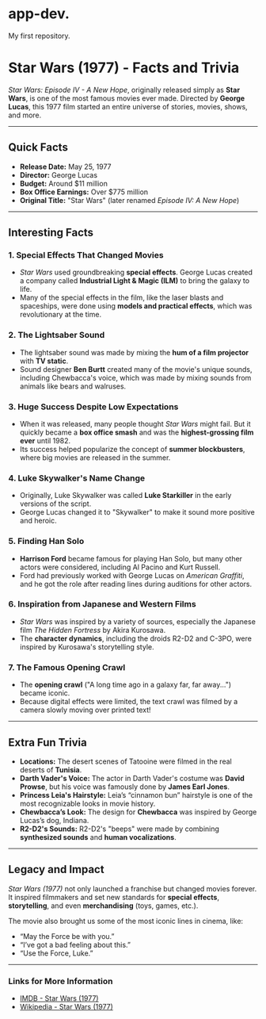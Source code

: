 # app-dev.
My first repository.
# Star Wars (1977) - Facts and Trivia

*Star Wars: Episode IV - A New Hope*, originally released simply as **Star Wars**, is one of the most famous movies ever made. Directed by **George Lucas**, this 1977 film started an entire universe of stories, movies, shows, and more.

---

## Quick Facts

- **Release Date:** May 25, 1977
- **Director:** George Lucas
- **Budget:** Around $11 million
- **Box Office Earnings:** Over $775 million
- **Original Title:** "Star Wars" (later renamed *Episode IV: A New Hope*)

---

## Interesting Facts

### 1. Special Effects That Changed Movies
- *Star Wars* used groundbreaking **special effects**. George Lucas created a company called **Industrial Light & Magic (ILM)** to bring the galaxy to life.
- Many of the special effects in the film, like the laser blasts and spaceships, were done using **models and practical effects**, which was revolutionary at the time.

### 2. The Lightsaber Sound
- The lightsaber sound was made by mixing the **hum of a film projector** with **TV static**.
- Sound designer **Ben Burtt** created many of the movie's unique sounds, including Chewbacca's voice, which was made by mixing sounds from animals like bears and walruses.

### 3. Huge Success Despite Low Expectations
- When it was released, many people thought *Star Wars* might fail. But it quickly became a **box office smash** and was the **highest-grossing film ever** until 1982.
- Its success helped popularize the concept of **summer blockbusters**, where big movies are released in the summer.

### 4. Luke Skywalker's Name Change
- Originally, Luke Skywalker was called **Luke Starkiller** in the early versions of the script.
- George Lucas changed it to "Skywalker" to make it sound more positive and heroic.

### 5. Finding Han Solo
- **Harrison Ford** became famous for playing Han Solo, but many other actors were considered, including Al Pacino and Kurt Russell.
- Ford had previously worked with George Lucas on *American Graffiti*, and he got the role after reading lines during auditions for other actors.

### 6. Inspiration from Japanese and Western Films
- *Star Wars* was inspired by a variety of sources, especially the Japanese film *The Hidden Fortress* by Akira Kurosawa.
- The **character dynamics**, including the droids R2-D2 and C-3PO, were inspired by Kurosawa's storytelling style.

### 7. The Famous Opening Crawl
- The **opening crawl** ("A long time ago in a galaxy far, far away...") became iconic.
- Because digital effects were limited, the text crawl was filmed by a camera slowly moving over printed text!

---

## Extra Fun Trivia

- **Locations:** The desert scenes of Tatooine were filmed in the real deserts of **Tunisia**.
- **Darth Vader's Voice:** The actor in Darth Vader's costume was **David Prowse**, but his voice was famously done by **James Earl Jones**.
- **Princess Leia's Hairstyle:** Leia’s “cinnamon bun” hairstyle is one of the most recognizable looks in movie history.
- **Chewbacca’s Look:** The design for **Chewbacca** was inspired by George Lucas’s dog, Indiana.
- **R2-D2's Sounds:** R2-D2's "beeps" were made by combining **synthesized sounds** and **human vocalizations**.

---

## Legacy and Impact

*Star Wars (1977)* not only launched a franchise but changed movies forever. It inspired filmmakers and set new standards for **special effects**, **storytelling**, and even **merchandising** (toys, games, etc.).

The movie also brought us some of the most iconic lines in cinema, like:
- “May the Force be with you.”
- “I’ve got a bad feeling about this.”
- “Use the Force, Luke.”

---

### Links for More Information
- [IMDB - Star Wars (1977)](https://www.imdb.com/title/tt0076759/)
- [Wikipedia - Star Wars (1977)](https://en.wikipedia.org/wiki/Star_Wars_(film))
